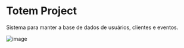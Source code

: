 # Totem Project

Sistema para manter a base de dados de usuários, clientes e eventos.

![image](https://github.com/josafaverissimo/totem-project/assets/50150682/712c22d5-0c34-49f7-babf-0534ad2d2b0a)

